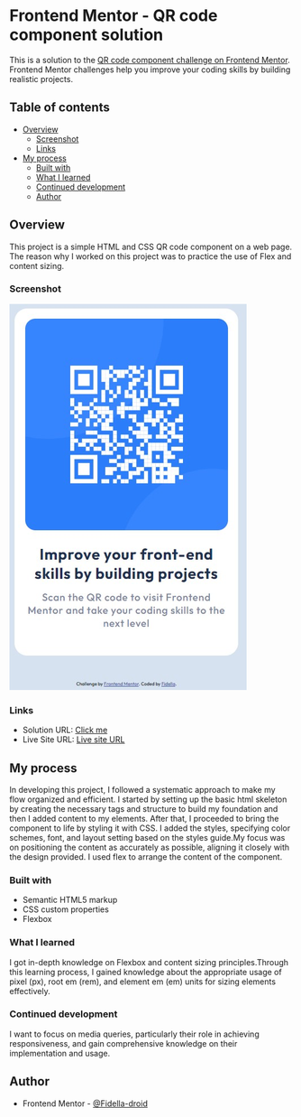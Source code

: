 # Frontend Mentor - QR code component solution

This is a solution to the [QR code component challenge on Frontend Mentor](https://www.frontendmentor.io/challenges/qr-code-component-iux_sIO_H). Frontend Mentor challenges help you improve your coding skills by building realistic projects. 

## Table of contents

- [Overview](#overview)
  - [Screenshot](#screenshot)
  - [Links](#links)
- [My process](#my-process)
  - [Built with](#built-with)
  - [What I learned](#what-i-learned)
  - [Continued development](#continued-development)
  - [Author](#author)

## Overview

This project is a simple HTML and CSS QR code component on a web page. The reason why I worked on this project was to practice the use of Flex and content sizing.
### Screenshot
![qr_code_Screenshot](./Screenshot/qr_code_Screenshot.jpg)

### Links

- Solution URL: [Click me](https://github.com/Fidella-droid/qr_code_component)
- Live Site URL: [Live site URL](https://fidella-droid.github.io/qr_code_component/)

## My process

In developing this project, I followed a systematic approach to make my flow organized and efficient. I started by setting up the basic html skeleton by creating the necessary tags and structure to build my foundation and then I added content to my elements. After that, I  proceeded to bring the component to life by styling it with CSS. I added the styles, specifying color schemes, font, and layout setting based on the styles guide.My focus was on positioning the content as accurately as possible, aligning it closely with the design provided. I used flex to arrange the content of the component.

### Built with

- Semantic HTML5 markup
- CSS custom properties
- Flexbox

### What I learned

I got in-depth knowledge on Flexbox and content sizing principles.Through this learning process, I gained knowledge about the appropriate usage of pixel (px), root em (rem), and element em (em) units for sizing elements effectively.

### Continued development

I want to focus on media queries, particularly their role in achieving responsiveness, and gain comprehensive knowledge on their implementation and usage.

## Author
- Frontend Mentor - [@Fidella-droid](https://www.frontendmentor.io/profile/Fidella-droid)
